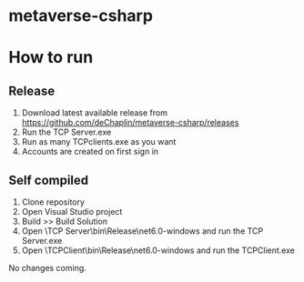 # metaverse-csharp

# How to run

## Release 
1. Download latest available release from https://github.com/deChaplin/metaverse-csharp/releases
2. Run the TCP Server.exe
3. Run as many TCPclients.exe as you want
4. Accounts are created on first sign in 

## Self compiled
1. Clone repository
2. Open Visual Studio project
3. Build >> Build Solution
4. Open \TCP Server\bin\Release\net6.0-windows and run the TCP Server.exe
5. Open \TCPClient\bin\Release\net6.0-windows and run the TCPClient.exe


No changes coming.

